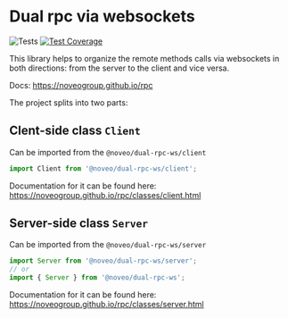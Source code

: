 # Dual rpc via websockets

![Tests](https://github.com/noveogroup/rpc/workflows/Tests/badge.svg)
[![Test Coverage](https://api.codeclimate.com/v1/badges/5ea026bd273c2043f2cb/test_coverage)](https://codeclimate.com/github/agsh/rpc/test_coverage)

This library helps to organize the remote methods calls via websockets in both
directions: from the server to the client and vice versa.

Docs: https://noveogroup.github.io/rpc

The project splits into two parts:

## Clent-side class `Client`

Can be imported from the `@noveo/dual-rpc-ws/client`

```typescript
import Client from '@noveo/dual-rpc-ws/client';
```

Documentation for it can be found here: https://noveogroup.github.io/rpc/classes/client.html

## Server-side class `Server`

Can be imported from the `@noveo/dual-rpc-ws/server`

```typescript
import Server from '@noveo/dual-rpc-ws/server';
// or
import { Server } from '@noveo/dual-rpc-ws';
```

Documentation for it can be found here: https://noveogroup.github.io/rpc/classes/server.html

